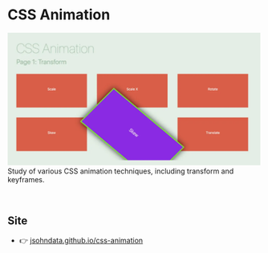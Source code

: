 # CSS Animation
[![readme](./public/images/readme.webp)](https://jsohndata.github.io/css-animation)
Study of various CSS animation techniques, including transform and keyframes.

<br>

## Site
* 👉 [jsohndata.github.io/css-animation](https://jsohndata.github.io/css-animation)